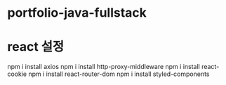 # portfolio-java-fullstack

# react 설정
npm i install axios
npm i install http-proxy-middleware
npm i install react-cookie
npm i install react-router-dom
npm i install styled-components
